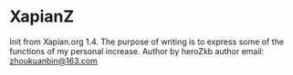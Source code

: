 # XapianZ
Init from Xapian.org 1.4.
The purpose of writing is to express some of the functions of my
personal increase.
Author by heroZkb
author email: zhoukuanbin@163.com
